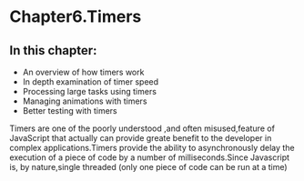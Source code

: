 Chapter6.Timers
====
In this chapter:
---

+ An overview of how timers work
+ In depth examination of timer speed
+ Processing large tasks using timers
+ Managing animations with timers
+ Better testing with timers

Timers are one of the poorly understood ,and often misused,feature of JavaScript that actually can provide greate benefit to the developer in complex applications.Timers provide the ability to asynchronously delay the execution of a piece of code by a number of milliseconds.Since Javascript is, by nature,single threaded (only one piece of code can be run at a time)
